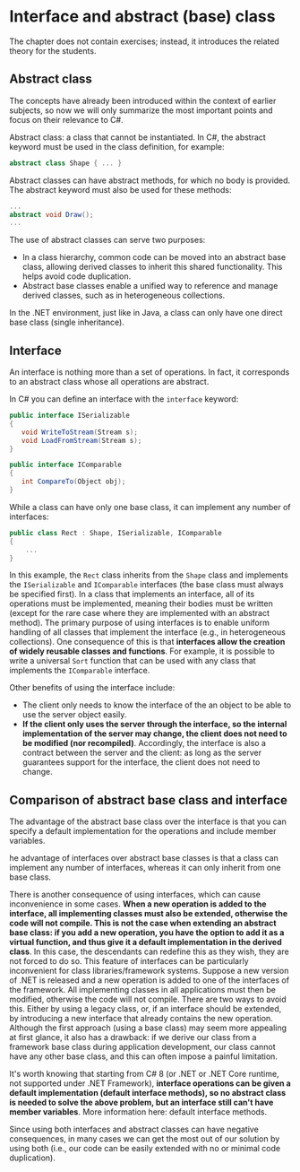 # Interface and abstract (base) class

The chapter does not contain exercises; instead, it introduces the related theory for the students.

## Abstract class

The concepts have already been introduced within the context of earlier subjects, so now we will only summarize the most important points and focus on their relevance to C#.

Abstract class: a class that cannot be instantiated.  In C#, the abstract keyword must be used in the class definition, for example:

```csharp
abstract class Shape { ... }
```

Abstract classes can have abstract methods, for which no body is provided. The abstract keyword must also be used for these methods:

```csharp
...
abstract void Draw();
...
```

The use of abstract classes can serve two purposes:

- In a class hierarchy, common code can be moved into an abstract base class, allowing derived classes to inherit this shared functionality. This helps avoid code duplication.
- Abstract base classes enable a unified way to reference and manage derived classes, such as in heterogeneous collections.

In the .NET environment, just like in Java, a class can only have one direct base class (single inheritance).

## Interface

An interface is nothing more than a set of operations. In fact, it corresponds to an abstract class whose all operations are abstract.

In C# you can define an interface with the `interface` keyword:

```csharp
public interface ISerializable 
{
   void WriteToStream(Stream s);
   void LoadFromStream(Stream s);
}

public interface IComparable 
{
   int CompareTo(Object obj);
}
```

While a class can have only one base class, it can implement any number of interfaces:

```csharp
public class Rect : Shape, ISerializable, IComparable
{
    ...
}
```

In this example, the `Rect` class inherits from the `Shape` class and implements the `ISerializable` and `IComparable` interfaces (the base class must always be specified first). In a class that implements an interface, all of its operations must be implemented, meaning their bodies must be written (except for the rare case where they are implemented with an abstract method).
The primary purpose of using interfaces is to enable uniform handling of all classes that implement the interface (e.g., in heterogeneous collections). One consequence of this is that **interfaces allow the creation of widely reusable classes and functions**. For example, it is possible to write a universal `Sort` function that can be used with any class that implements the `IComparable` interface.

Other benefits of using the interface include:

- The client only needs to know the interface of the an object to be able to use the server object easily.
- **If the client only uses the server through the interface, so the internal implementation of the server may change, the client does not need to be modified (nor recompiled)**. Accordingly, the interface is also a contract between the server and the client: as long as the server guarantees support for the interface, the client does not need to change.

## Comparison of abstract base class and interface

The advantage of the abstract base class over the interface is that you can specify a default implementation for the operations and include member variables.

he advantage of interfaces over abstract base classes is that a class can implement any number of interfaces, whereas it can only inherit from one base class.

There is another consequence of using interfaces, which can cause inconvenience in some cases. **When a new operation is added to the interface, all implementing classes must also be extended, otherwise the code will not compile. This is not the case when extending an abstract base class: if you add a new operation, you have the option to add it as a virtual function, and thus give it a default implementation in the derived class**. In this case, the descendants can redefine this as they wish, they are not forced to do so. This feature of interfaces can be particularly inconvenient for class libraries/framework systems. Suppose a new version of .NET is released and a new operation is added to one of the interfaces of the framework. All implementing classes in all applications must then be modified, otherwise the code will not compile. There are two ways to avoid this. Either by using a legacy class, or, if an interface should be extended, by introducing a new interface that already contains the new operation. Although the first approach (using a base class) may seem more appealing at first glance, it also has a drawback: if we derive our class from a framework base class during application development, our class cannot have any other base class, and this can often impose a painful limitation.

It's worth knowing that starting from C# 8 (or .NET or .NET Core runtime, not supported under .NET Framework), **interface operations can be given a default implementation (default interface methods), so no abstract class is needed to solve the above problem, but an interface still can't have member variables**. More information here: default interface methods.

Since using both interfaces and abstract classes can have negative consequences, in many cases we can get the most out of our solution by using both (i.e., our code can be easily extended with no or minimal code duplication).
